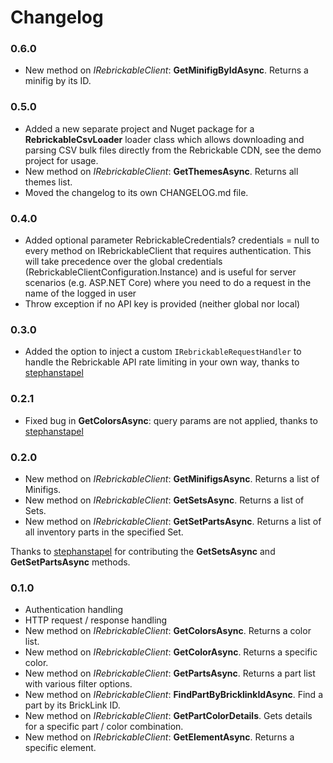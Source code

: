 # Changelog

### 0.6.0
- New method on *IRebrickableClient*: **GetMinifigByIdAsync**. Returns a minifig by its ID.

### 0.5.0
- Added a new separate project and Nuget package for a **RebrickableCsvLoader** loader class which allows downloading and parsing CSV bulk files directly from the Rebrickable CDN, see the demo project for usage.
- New method on *IRebrickableClient*: **GetThemesAsync**. Returns all themes list.
- Moved the changelog to its own CHANGELOG.md file.

### 0.4.0
- Added optional parameter RebrickableCredentials? credentials = null to every method on IRebrickableClient that requires authentication. This will take precedence over the global credentials (RebrickableClientConfiguration.Instance) and is useful for server scenarios (e.g. ASP.NET Core) where you need to do a request in the name of the logged in user
- Throw exception if no API key is provided (neither global nor local)

### 0.3.0
- Added the option to inject a custom `IRebrickableRequestHandler` to handle the Rebrickable API rate limiting in your own way, thanks to [stephanstapel](https://github.com/stephanstapel)

### 0.2.1
- Fixed bug in **GetColorsAsync**: query params are not applied, thanks to [stephanstapel](https://github.com/stephanstapel)

### 0.2.0
- New method on *IRebrickableClient*: **GetMinifigsAsync**. Returns a list of Minifigs.
- New method on *IRebrickableClient*: **GetSetsAsync**. Returns a list of Sets.
- New method on *IRebrickableClient*: **GetSetPartsAsync**. Returns a list of all inventory parts in the specified Set.

Thanks to [stephanstapel](https://github.com/stephanstapel) for contributing the **GetSetsAsync** and **GetSetPartsAsync** methods.

### 0.1.0
- Authentication handling
- HTTP request / response handling
- New method on *IRebrickableClient*: **GetColorsAsync**. Returns a color list.
- New method on *IRebrickableClient*: **GetColorAsync**. Returns a specific color.
- New method on *IRebrickableClient*: **GetPartsAsync**. Returns a part list with various filter options.
- New method on *IRebrickableClient*: **FindPartByBricklinkIdAsync**. Find a part by its BrickLink ID.
- New method on *IRebrickableClient*: **GetPartColorDetails**. Gets details for a specific part / color combination.
- New method on *IRebrickableClient*: **GetElementAsync**. Returns a specific element.
